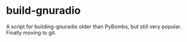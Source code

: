 # build-gnuradio
A script for building-gnuradio older than PyBombs, but still very popular. Finally moving to git.
